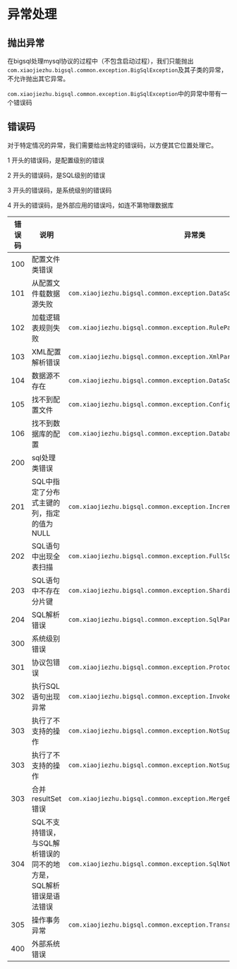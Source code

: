 # 异常处理

## 抛出异常

在bigsql处理mysql协议的过程中（不包含启动过程），我们只能抛出``com.xiaojiezhu.bigsql.common.exception.BigSqlException``及其子类的异常，不允许抛出其它异常。

``com.xiaojiezhu.bigsql.common.exception.BigSqlException``中的异常中带有一个错误码


## 错误码

对于特定情况的异常，我们需要给出特定的错误码，以方便其它位置处理它。

1 开头的错误码，是配置级别的错误

2 开头的错误码，是SQL级别的错误

3 开头的错误码，是系统级别的错误码

4 开头的错误码，是外部应用的错误吗，如连不第物理数据库



|错误码|说明|异常类|
|-|-|-|
|100|配置文件类错误||
|101|从配置文件载数据源失败|``com.xiaojiezhu.bigsql.common.exception.DataSourceLoadException``|
|102|加载逻辑表规则失败|``com.xiaojiezhu.bigsql.common.exception.RuleParserException``|
|103|XML配置解析错误|``com.xiaojiezhu.bigsql.common.exception.XmlParseException``|
|104|数据源不存在|``com.xiaojiezhu.bigsql.common.exception.DataSourceNotExistsException``|
|105|找不到配置文件|``com.xiaojiezhu.bigsql.common.exception.ConfigNotExistException``|
|106|找不到数据库的配置|``com.xiaojiezhu.bigsql.common.exception.DatabaseNotFoundException``|
|200|sql处理类错误||
|201|SQL中指定了分布式主键的列，指定的值为NULL|``com.xiaojiezhu.bigsql.common.exception.IncrementColumnNullException``|
|202|SQL语句中出现全表扫描|``com.xiaojiezhu.bigsql.common.exception.FullScanTableException``|
|203|SQL语句中不存在分片键|``com.xiaojiezhu.bigsql.common.exception.ShardingColumnNotExistException``|
|204|SQL解析错误|``com.xiaojiezhu.bigsql.common.exception.SqlParserException``|
|300|系统级别错误||
|301|协议包错误|``com.xiaojiezhu.bigsql.common.exception.ProtocolErrorException``|
|302|执行SQL语句出现异常|``com.xiaojiezhu.bigsql.common.exception.InvokeStatementException``|
|303|执行了不支持的操作|``com.xiaojiezhu.bigsql.common.exception.NotSupportException``|
|303|执行了不支持的操作|``com.xiaojiezhu.bigsql.common.exception.NotSupportException``|
|303|合并resultSet错误|``com.xiaojiezhu.bigsql.common.exception.MergeException``|
|304|SQL不支持错误，与SQL解析错误的同不的地方是，SQL解析错误是语法错误|``com.xiaojiezhu.bigsql.common.exception.SqlNotSupportException``|
|305|操作事务异常|``com.xiaojiezhu.bigsql.common.exception.TransactionException``|
|400|外部系统错误||
